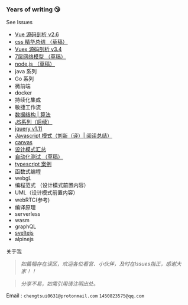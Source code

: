 ### Years of writing 😘

See lssues
- [Vue  源码剖析 v2.6](https://github.com/chengtsui/blog/issues/22)
- [css 精华总结 （草稿）](https://github.com/chengtsui/blog/issues/28)
- [Vuex 源码剖析 v3.4](https://github.com/chengtsui/blog/issues/11)
- [7层网络模型 （草稿）](https://github.com/chengtsui/blog/issues/31)
- [node.js （草稿）](https://github.com/chengtsui/blog/issues/32)
- java 系列
- Go 系列
- 微前端 
- docker
- 持续化集成
- 敏捷工作流
- [数据结构 | 算法](https://github.com/chengtsui/blog/issues/23)
- [JS系列（后续）](https://github.com/chengtsui/blog/issues/18)
- [jquery v1.11](https://github.com/chengtsui/blog/issues/24)
- [Javascript 模式（刘新（译）| 阅读总结）](https://github.com/chengtsui/blog/issues/25)
- [canvas](https://github.com/chengtsui/blog/issues/26)
- [设计模式汇总](https://github.com/chengtsui/blog/issues/27)
- [自动化测试 （草稿）](https://github.com/chengtsui/blog/issues/30)
- [typescript 案例](https://github.com/chengtsui/blog/issues/33)
- 函数式编程
- webgL
- 编程范式 （设计模式前置内容）
- UML（设计模式前置内容）
- webRTC(参考)
- 编译原理
- serverless
- wasm
- graphQL
- [sveltejs](https://github.com/chengtsui/blog/issues/21)
-  alpinejs

关于我

> *如篇幅存在误区，欢迎各位看官、小伙伴，及时在lssues指正，感谢大家！！*

> *分享不易，如需引用请注明出处。*

Email :  `chengtsui0631@protonmail.com` `1450823575@qq.com`










